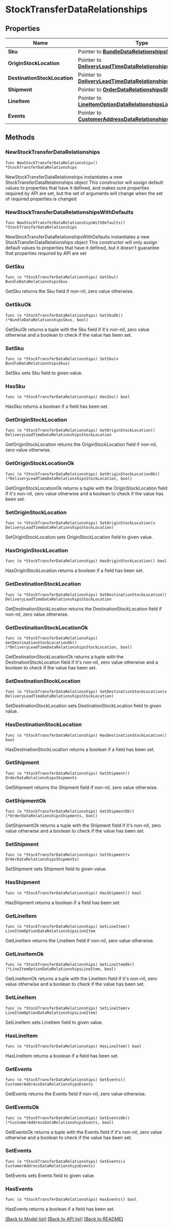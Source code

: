 # StockTransferDataRelationships

## Properties

Name | Type | Description | Notes
------------ | ------------- | ------------- | -------------
**Sku** | Pointer to [**BundleDataRelationshipsSkus**](BundleDataRelationshipsSkus.md) |  | [optional] 
**OriginStockLocation** | Pointer to [**DeliveryLeadTimeDataRelationshipsStockLocation**](DeliveryLeadTimeDataRelationshipsStockLocation.md) |  | [optional] 
**DestinationStockLocation** | Pointer to [**DeliveryLeadTimeDataRelationshipsStockLocation**](DeliveryLeadTimeDataRelationshipsStockLocation.md) |  | [optional] 
**Shipment** | Pointer to [**OrderDataRelationshipsShipments**](OrderDataRelationshipsShipments.md) |  | [optional] 
**LineItem** | Pointer to [**LineItemOptionDataRelationshipsLineItem**](LineItemOptionDataRelationshipsLineItem.md) |  | [optional] 
**Events** | Pointer to [**CustomerAddressDataRelationshipsEvents**](CustomerAddressDataRelationshipsEvents.md) |  | [optional] 

## Methods

### NewStockTransferDataRelationships

`func NewStockTransferDataRelationships() *StockTransferDataRelationships`

NewStockTransferDataRelationships instantiates a new StockTransferDataRelationships object
This constructor will assign default values to properties that have it defined,
and makes sure properties required by API are set, but the set of arguments
will change when the set of required properties is changed

### NewStockTransferDataRelationshipsWithDefaults

`func NewStockTransferDataRelationshipsWithDefaults() *StockTransferDataRelationships`

NewStockTransferDataRelationshipsWithDefaults instantiates a new StockTransferDataRelationships object
This constructor will only assign default values to properties that have it defined,
but it doesn't guarantee that properties required by API are set

### GetSku

`func (o *StockTransferDataRelationships) GetSku() BundleDataRelationshipsSkus`

GetSku returns the Sku field if non-nil, zero value otherwise.

### GetSkuOk

`func (o *StockTransferDataRelationships) GetSkuOk() (*BundleDataRelationshipsSkus, bool)`

GetSkuOk returns a tuple with the Sku field if it's non-nil, zero value otherwise
and a boolean to check if the value has been set.

### SetSku

`func (o *StockTransferDataRelationships) SetSku(v BundleDataRelationshipsSkus)`

SetSku sets Sku field to given value.

### HasSku

`func (o *StockTransferDataRelationships) HasSku() bool`

HasSku returns a boolean if a field has been set.

### GetOriginStockLocation

`func (o *StockTransferDataRelationships) GetOriginStockLocation() DeliveryLeadTimeDataRelationshipsStockLocation`

GetOriginStockLocation returns the OriginStockLocation field if non-nil, zero value otherwise.

### GetOriginStockLocationOk

`func (o *StockTransferDataRelationships) GetOriginStockLocationOk() (*DeliveryLeadTimeDataRelationshipsStockLocation, bool)`

GetOriginStockLocationOk returns a tuple with the OriginStockLocation field if it's non-nil, zero value otherwise
and a boolean to check if the value has been set.

### SetOriginStockLocation

`func (o *StockTransferDataRelationships) SetOriginStockLocation(v DeliveryLeadTimeDataRelationshipsStockLocation)`

SetOriginStockLocation sets OriginStockLocation field to given value.

### HasOriginStockLocation

`func (o *StockTransferDataRelationships) HasOriginStockLocation() bool`

HasOriginStockLocation returns a boolean if a field has been set.

### GetDestinationStockLocation

`func (o *StockTransferDataRelationships) GetDestinationStockLocation() DeliveryLeadTimeDataRelationshipsStockLocation`

GetDestinationStockLocation returns the DestinationStockLocation field if non-nil, zero value otherwise.

### GetDestinationStockLocationOk

`func (o *StockTransferDataRelationships) GetDestinationStockLocationOk() (*DeliveryLeadTimeDataRelationshipsStockLocation, bool)`

GetDestinationStockLocationOk returns a tuple with the DestinationStockLocation field if it's non-nil, zero value otherwise
and a boolean to check if the value has been set.

### SetDestinationStockLocation

`func (o *StockTransferDataRelationships) SetDestinationStockLocation(v DeliveryLeadTimeDataRelationshipsStockLocation)`

SetDestinationStockLocation sets DestinationStockLocation field to given value.

### HasDestinationStockLocation

`func (o *StockTransferDataRelationships) HasDestinationStockLocation() bool`

HasDestinationStockLocation returns a boolean if a field has been set.

### GetShipment

`func (o *StockTransferDataRelationships) GetShipment() OrderDataRelationshipsShipments`

GetShipment returns the Shipment field if non-nil, zero value otherwise.

### GetShipmentOk

`func (o *StockTransferDataRelationships) GetShipmentOk() (*OrderDataRelationshipsShipments, bool)`

GetShipmentOk returns a tuple with the Shipment field if it's non-nil, zero value otherwise
and a boolean to check if the value has been set.

### SetShipment

`func (o *StockTransferDataRelationships) SetShipment(v OrderDataRelationshipsShipments)`

SetShipment sets Shipment field to given value.

### HasShipment

`func (o *StockTransferDataRelationships) HasShipment() bool`

HasShipment returns a boolean if a field has been set.

### GetLineItem

`func (o *StockTransferDataRelationships) GetLineItem() LineItemOptionDataRelationshipsLineItem`

GetLineItem returns the LineItem field if non-nil, zero value otherwise.

### GetLineItemOk

`func (o *StockTransferDataRelationships) GetLineItemOk() (*LineItemOptionDataRelationshipsLineItem, bool)`

GetLineItemOk returns a tuple with the LineItem field if it's non-nil, zero value otherwise
and a boolean to check if the value has been set.

### SetLineItem

`func (o *StockTransferDataRelationships) SetLineItem(v LineItemOptionDataRelationshipsLineItem)`

SetLineItem sets LineItem field to given value.

### HasLineItem

`func (o *StockTransferDataRelationships) HasLineItem() bool`

HasLineItem returns a boolean if a field has been set.

### GetEvents

`func (o *StockTransferDataRelationships) GetEvents() CustomerAddressDataRelationshipsEvents`

GetEvents returns the Events field if non-nil, zero value otherwise.

### GetEventsOk

`func (o *StockTransferDataRelationships) GetEventsOk() (*CustomerAddressDataRelationshipsEvents, bool)`

GetEventsOk returns a tuple with the Events field if it's non-nil, zero value otherwise
and a boolean to check if the value has been set.

### SetEvents

`func (o *StockTransferDataRelationships) SetEvents(v CustomerAddressDataRelationshipsEvents)`

SetEvents sets Events field to given value.

### HasEvents

`func (o *StockTransferDataRelationships) HasEvents() bool`

HasEvents returns a boolean if a field has been set.


[[Back to Model list]](../README.md#documentation-for-models) [[Back to API list]](../README.md#documentation-for-api-endpoints) [[Back to README]](../README.md)


